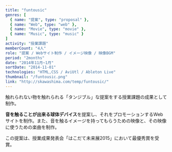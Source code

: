 ```yaml
---
title: "funtousic"
genres: [
  { name: "提案", type: "proposal" },
  { name: "Web", type: "web" },
  { name: "Movie", type: "movie" },
  { name: "Music", type: "music" }
]
activity: "授業課題"
memberCount: "4人"
role: "提案 / Webサイト制作 / イメージ映像 / 映像BGM"
period: "2months"
date: "2014年11月~1月"
sortDate: "2014-11-01"
technologies: "HTML,CSS / AviUtl / Ableton Live"
thumbnail: "/funtousic.png"
link: "http://skawashima.com/temp/funtousic/"
---
```


触れられない物を触れられる「タンジブル」な提案をする授業課題の成果として制作。

**音を触ることが出来る球体デバイス**を提案し、それをプロモーションするWebサイトを制作。また、音を触るイメージを持ってもらうための映像と、その映像に使うための楽曲を制作。

この提案は、授業成果発表会「はこだて未来展2015」において最優秀賞を受賞。
